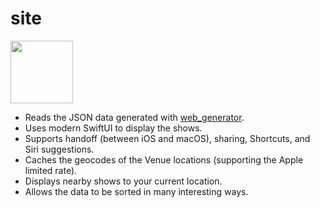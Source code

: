 # site
<img src="https://raw.github.com/bolsinga/site/main/Sources/App/Assets.xcassets/AppIcon.appiconset/icon-1024.png" width="100">

- Reads the JSON data generated with [web_generator](https://github.com/bolsinga/web_generator).
- Uses modern SwiftUI to display the shows.
- Supports handoff (between iOS and macOS), sharing, Shortcuts, and Siri suggestions.
- Caches the geocodes of the Venue locations (supporting the Apple limited rate).
- Displays nearby shows to your current location.
- Allows the data to be sorted in many interesting ways.

